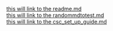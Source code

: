 [this will link to the readme.md](./README.md)<br/>
[this will link to the randommdtotest.md](./test/randommdtotest.md)<br/>
[this will link to the csc_set_up_guide.md](./CSCSETUP.md)
